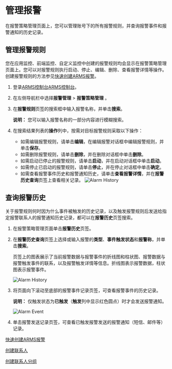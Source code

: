 # 管理报警

在报警策略管理页面上，您可以管理账号下的所有报警规则，并查询报警事件和报警通知的历史记录。

## 管理报警规则

您在应用监控、前端监控、自定义监控中创建的报警规则均会显示在报警策略管理页面上。您可以对报警规则执行启动、停止、编辑、删除、查看报警详情等操作。创建报警规则的方法参见[快速创建ARMS报警](/intl.zh-CN/快速入门/快速创建ARMS报警.md)。

1.  登录[ARMS控制台](https://arms.console.aliyun.com/#/home)[ARMS控制台](https://arms-ap-southeast-1.console.aliyun.com/#/home)。

2.  在左侧导航栏中选择**报警管理** \> **报警策略管理** 。

3.  在**报警规则**页签的搜索框中输入报警名称，并单击**搜索**。

    **说明：** 您可以输入报警名称的一部分内容进行模糊搜索。

4.  在搜索结果列表的**操作**列中，按需对目标报警规则采取以下操作：

    -   如需编辑报警规则，请单击**编辑**，在编辑报警对话框中编辑报警规则，并单击**保存**。
    -   如需删除报警规则，请单击**删除**，并在删除对话框中单击**删除**。
    -   如需启动已停止的报警规则，请单击**启动**，并在启动对话框中单击**启动**。
    -   如需停止已启动的报警规则，请单击**停止**，并在停止对话框中单击**确定**。
    -   如需查看报警事件历史和报警通知历史，请单击**查看报警详情**，并在**报警历史查询**页签上查看相关记录。
    ![Alarm History](https://static-aliyun-doc.oss-accelerate.aliyuncs.com/assets/img/zh-CN/7143855061/p43290.png)


## 查询报警历史

关于报警规则何时因为什么事件被触发的历史记录，以及触发报警规则后发送给指定报警联系人的报警通知历史记录，都可以在**报警历史**页签搜索。

1.  在报警策略管理页面单击**报警历史**页签。

2.  在**报警历史查询**页签上选择或输入报警的**类型**、**事件触发状态**和**报警称**，并单击**搜索**。

    页签上的图表展示了当前报警数据与报警事件的折线图和柱状图、报警数据与报警触发事件的联系，以及报警触发详情等信息。折线图表示报警数据，柱状图表示报警事件。

    ![Alarm History](https://static-aliyun-doc.oss-accelerate.aliyuncs.com/assets/img/zh-CN/9298272061/p43291.png)

3.  将页面向下滚动至底部的报警事件记录页签，可查看报警事件的历史记录。

    **说明：** 仅触发状态为**已触发**（**触发**列中显示红色圆点）时才会发送报警通知。

    ![Alarm Event](https://static-aliyun-doc.oss-accelerate.aliyuncs.com/assets/img/zh-CN/4968272061/p43292.png)

4.  单击报警发送记录页签，可查看已触发报警发送的报警通知（短信、邮件等）记录。


[快速创建ARMS报警](/intl.zh-CN/快速入门/快速创建ARMS报警.md)

[创建联系人](/intl.zh-CN/大盘和报警/创建联系人.md)

[创建联系人分组](/intl.zh-CN/大盘和报警/创建联系人分组.md)

